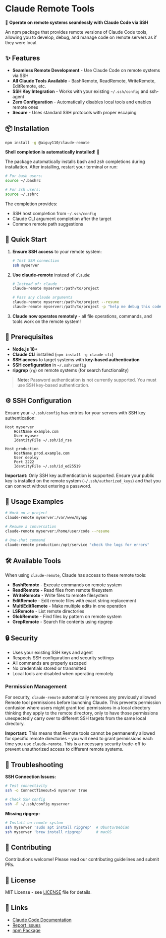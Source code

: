 # Claude Remote Tools

🚀 **Operate on remote systems seamlessly with Claude Code via SSH**

An npm package that provides remote versions of Claude Code tools, allowing you to develop, debug, and manage code on remote servers as if they were local.

## ✨ Features

- **Seamless Remote Development** - Use Claude Code on remote systems via SSH
- **All Claude Tools Available** - BashRemote, ReadRemote, WriteRemote, EditRemote, etc.
- **SSH Key Integration** - Works with your existing `~/.ssh/config` and ssh-agent
- **Zero Configuration** - Automatically disables local tools and enables remote ones
- **Secure** - Uses standard SSH protocols with proper escaping

## 📦 Installation

```bash
npm install -g @aiguy110/claude-remote
```

**Shell completion is automatically installed!** 🎉

The package automatically installs bash and zsh completions during installation. After installing, restart your terminal or run:

```bash
# For bash users:
source ~/.bashrc

# For zsh users:  
source ~/.zshrc
```

The completion provides:
- SSH host completion from `~/.ssh/config` 
- Claude CLI argument completion after the target
- Common remote path suggestions

## 🚀 Quick Start

1. **Ensure SSH access** to your remote system:
   ```bash
   # Test SSH connection
   ssh myserver
   ```

2. **Use claude-remote** instead of `claude`:
   ```bash
   # Instead of: claude
   claude-remote myserver:/path/to/project

   # Pass any claude arguments
   claude-remote myserver:/path/to/project --resume
   claude-remote myserver:/path/to/project -p "help me debug this code"
   ```

3. **Claude now operates remotely** - all file operations, commands, and tools work on the remote system!

## 🔧 Prerequisites

- **Node.js 18+** 
- **Claude CLI** installed (`npm install -g claude-cli`)
- **SSH access** to target systems with **key-based authentication**
- **SSH configuration** in `~/.ssh/config`
- **ripgrep** (`rg`) on remote systems (for search functionality)

> **Note:** Password authentication is not currently supported. You must use SSH key-based authentication.

## ⚙️ SSH Configuration

Ensure your `~/.ssh/config` has entries for your servers with SSH key authentication:

```
Host myserver
    HostName example.com
    User myuser
    IdentityFile ~/.ssh/id_rsa
    
Host production
    HostName prod.example.com
    User deploy
    Port 2222
    IdentityFile ~/.ssh/id_ed25519
```

**Important:** Only SSH key authentication is supported. Ensure your public key is installed on the remote system (`~/.ssh/authorized_keys`) and that you can connect without entering a password.

## 📖 Usage Examples

```bash
# Work on a project
claude-remote myserver:/var/www/myapp

# Resume a conversation
claude-remote myserver:/home/user/code --resume

# One-shot command
claude-remote production:/opt/service "check the logs for errors"
```

## 🛠️ Available Tools

When using `claude-remote`, Claude has access to these remote tools:

- **BashRemote** - Execute commands on remote system
- **ReadRemote** - Read files from remote filesystem  
- **WriteRemote** - Write files to remote filesystem
- **EditRemote** - Edit remote files with exact string replacement
- **MultiEditRemote** - Make multiple edits in one operation
- **LSRemote** - List remote directories
- **GlobRemote** - Find files by pattern on remote system
- **GrepRemote** - Search file contents using ripgrep

## 🔒 Security

- Uses your existing SSH keys and agent
- Respects SSH configuration and security settings
- All commands are properly escaped
- No credentials stored or transmitted
- Local tools are disabled when operating remotely

### Permission Management

For security, `claude-remote` automatically removes any previously allowed Remote tool permissions before launching Claude. This prevents permission confusion where users might grant tool permissions in a local directory thinking they apply to the remote directory, only to have those permissions unexpectedly carry over to different SSH targets from the same local directory.

**Important:** This means that Remote tools cannot be permanently allowed for specific remote directories - you will need to grant permissions each time you use `claude-remote`. This is a necessary security trade-off to prevent unauthorized access to different remote systems.

## 🐛 Troubleshooting

**SSH Connection Issues:**
```bash
# Test connectivity
ssh -o ConnectTimeout=5 myserver true

# Check SSH config
ssh -F ~/.ssh/config myserver
```

**Missing ripgrep:**
```bash
# Install on remote system
ssh myserver 'sudo apt install ripgrep'  # Ubuntu/Debian
ssh myserver 'brew install ripgrep'      # macOS
```

## 🤝 Contributing

Contributions welcome! Please read our contributing guidelines and submit PRs.

## 📄 License

MIT License - see [LICENSE](LICENSE) file for details.

## 🔗 Links

- [Claude Code Documentation](https://docs.anthropic.com/claude/docs)
- [Report Issues](https://github.com/aiguy110/claude-remote/issues)
- [npm Package](https://www.npmjs.com/package/@aiguy110/claude-remote)
